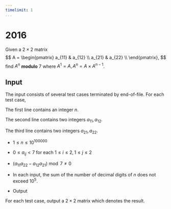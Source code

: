 ```yaml
---
timelimit: 1
...
```


# 2016

Given a $2 \times 2$ matrix
$$
A = \begin{pmatrix}
    a_{11} & a_{12} \\
    a_{21} & a_{22} \\
\end{pmatrix},
$$
find $A^n$ **modulo** $7$ where $A^1 = A, A^n = A \times A^{n - 1}$.

## Input

The input consists of several test cases terminated by end-of-file. For each test case,

The first line contains an integer $n$.

The second line contains two integers $a_{11}, a_{12}$.

The third line contains two integers $a_{21}, a_{22}$.

* $1 \leq n \leq 10^{100000}$
* $0 \leq a_{ij} < 7$ for each $1 \leq i \leq 2, 1 \leq j \leq 2$
* $(a_{11} a_{22} - a_{12} a_{21}) \bmod 7 \neq 0$
* In each input, the sum of the number of decimal digits of $n$ does not exceed $10^5$.

* Output

For each test case, output a $2 \times 2$ matrix which denotes the result.

<!--SAMPLES-->

